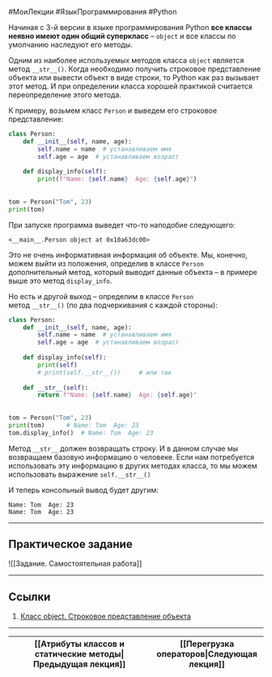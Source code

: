 #МоиЛекции #ЯзыкПрограммирования #Python 

Начиная с 3-й версии в языке программирования Python **все классы неявно имеют один общий суперкласс** – `object` и все классы по умолчанию наследуют его методы.

Одним из наиболее используемых методов класса `object` является метод `__str__()`. Когда необходимо получить строковое представление объекта или вывести объект в виде строки, то Python как раз вызывает этот метод. И при определении класса хорошей практикой считается переопределение этого метода.

К примеру, возьмем класс `Person` и выведем его строковое представление:

```python
class Person:
    def __init__(self, name, age):
        self.name = name  # устанавливаем имя
        self.age = age  # устанавливаем возраст
 
    def display_info(self):
        print(f"Name: {self.name}  Age: {self.age}")
 
 
tom = Person("Tom", 23)
print(tom)
```

При запуске программа выведет что-то наподобие следующего:

```
<__main__.Person object at 0x10a63dc00>
```

Это не очень информативная информация об объекте. Мы, конечно, можем выйти из положения, определив в классе `Person` дополнительный метод, который выводит данные объекта – в примере выше это метод `display_info`.

Но есть и другой выход – определим в классе `Person` метод `__str__()` (по два подчеркивания с каждой стороны):

```python
class Person:
    def __init__(self, name, age):
        self.name = name  # устанавливаем имя
        self.age = age  # устанавливаем возраст
 
    def display_info(self):
        print(self)
        # print(self.__str__())     # или так
 
    def __str__(self):
        return f"Name: {self.name}  Age: {self.age}"
 
 
tom = Person("Tom", 23)
print(tom)      # Name: Tom  Age: 23
tom.display_info()  # Name: Tom  Age: 23
```

Метод `__str__` должен возвращать строку. И в данном случае мы возвращаем базовую информацию о человеке. Если нам потребуется использовать эту информацию в других методах класса, то мы можем использовать выражение `self.__str__()`

И теперь консольный вывод будет другим:

```
Name: Tom  Age: 23
Name: Tom  Age: 23
```

---
## Практическое задание

![[Задание. Самостоятельная работа]]

---
## Ссылки

1. [Класс object. Строковое представление объекта](https://metanit.com/python/tutorial/7.5.php)

---

| [[Атрибуты классов и статические методы\|Предыдущая лекция]] | [[Перегрузка операторов\|Следующая лекция]] |
| ------------------------------------------------------------ | ------------------------------------------- |

